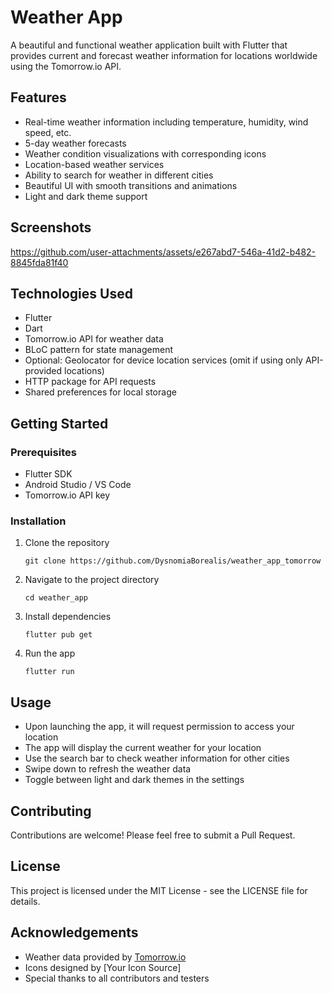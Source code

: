 # Weather App

A beautiful and functional weather application built with Flutter that provides current and forecast weather information for locations worldwide using the Tomorrow.io API.

## Features

- Real-time weather information including temperature, humidity, wind speed, etc.
- 5-day weather forecasts
- Weather condition visualizations with corresponding icons
- Location-based weather services
- Ability to search for weather in different cities
- Beautiful UI with smooth transitions and animations
- Light and dark theme support

## Screenshots

https://github.com/user-attachments/assets/e267abd7-546a-41d2-b482-8845fda81f40


## Technologies Used

- Flutter
- Dart
- Tomorrow.io API for weather data
- BLoC pattern for state management
- Optional: Geolocator for device location services (omit if using only API-provided locations)
- HTTP package for API requests
- Shared preferences for local storage

## Getting Started

### Prerequisites

- Flutter SDK
- Android Studio / VS Code
- Tomorrow.io API key

### Installation

1. Clone the repository
   ```
   git clone https://github.com/DysnomiaBorealis/weather_app_tomorrow
   ```

2. Navigate to the project directory
   ```
   cd weather_app
   ```

3. Install dependencies
   ```
   flutter pub get
   ```

4. Run the app
   ```
   flutter run
   ```

## Usage

- Upon launching the app, it will request permission to access your location
- The app will display the current weather for your location
- Use the search bar to check weather information for other cities
- Swipe down to refresh the weather data
- Toggle between light and dark themes in the settings

## Contributing

Contributions are welcome! Please feel free to submit a Pull Request.

## License

This project is licensed under the MIT License - see the LICENSE file for details.

## Acknowledgements

- Weather data provided by [Tomorrow.io](https://www.tomorrow.io/)
- Icons designed by [Your Icon Source]
- Special thanks to all contributors and testers
